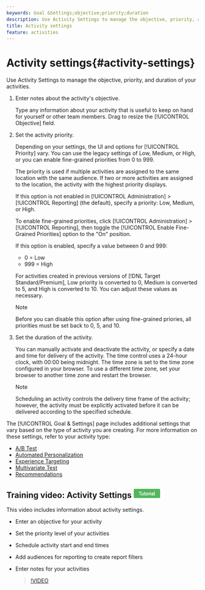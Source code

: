 ```yaml
---
keywords: Goal &Settings;objective;priority;duration
description: Use Activity Settings to manage the objective, priority, and duration of your activities.
title: Activity settings
feature: activities
---
```


# Activity settings{#activity-settings}

Use Activity Settings to manage the objective, priority, and duration of your activities.

1. Enter notes about the activity's objective.

   Type any information about your activity that is useful to keep on hand for yourself or other team members. Drag to resize the [!UICONTROL Objective] field. 
1. Set the activity priority.

   Depending on your settings, the UI and options for [!UICONTROL Priority] vary. You can use the legacy settings of Low, Medium, or High, or you can enable fine-grained priorities from 0 to 999.

   The priority is used if multiple activities are assigned to the same location with the same audience. If two or more activities are assigned to the location, the activity with the highest priority displays.

   If this option is not enabled in [!UICONTROL Administration] > [!UICONTROL Reporting] (the default), specify a priority: Low, Medium, or High.

   To enable fine-grained priorities, click [!UICONTROL Administration] > [!UICONTROL Reporting], then toggle the [!UICONTROL Enable Fine-Grained Priorities] option to the "On" position.

   If this option is enabled, specify a value between 0 and 999:

   * 0 = Low 
   * 999 = High

   For activities created in previous versions of [!DNL Target Standard/Premium], Low priority is converted to 0, Medium is converted to 5, and High is converted to 10. You can adjust these values as necessary.

   >[!NOTE]
   >
   >Before you can disable this option after using fine-grained priories, all priorities must be set back to 0, 5, and 10.

1. Set the duration of the activity.

   You can manually activate and deactivate the activity, or specify a date and time for delivery of the activity. The time control uses a 24-hour clock, with 00:00 being midnight. The time zone is set to the time zone configured in your browser. To use a different time zone, set your browser to another time zone and restart the browser.

   >[!NOTE]
   >
   >Scheduling an activity controls the delivery time frame of the activity; however, the activity must be explicitly activated before it can be delivered according to the specified schedule.

The [!UICONTROL Goal & Settings] page includes additional settings that vary based on the type of activity you are creating. For more information on these settings, refer to your activity type:

* [A/B Test](/help/c-activities/t-test-ab/t-test-create-ab/ab-goals-and-settings.md#reference_B25389FD6F3A4989801E740364B089CC) 
 * [Automated Personalization](/help/c-activities/t-automated-personalization/automated-personalization.md#task_8AAF837796D74CF893CA2F88BA1491C9) 
* [Experience Targeting](/help/c-activities/t-experience-target/t-xt-create/xt-goals-and-settings.md#reference_B25389FD6F3A4989801E740364B089CC) 
* [Multivariate Test](/help/c-activities/c-multivariate-testing/t-create-multivariate-test/goals-and-settings.md#reference_B25389FD6F3A4989801E740364B089CC) 
* [Recommendations](/help/c-recommendations/t-create-recs-activity/recs-activity-settings.md#reference_3FDA8388CEEC4159949151C1829E2FBB)

## Training video: Activity Settings ![Tutorial badge](/help/assets/tutorial.png)

This video includes information about activity settings.

* Enter an objective for your activity 
* Set the priority level of your activities 
* Schedule activity start and end times 
* Add audiences for reporting to create report filters 
* Enter notes for your activities

   >[!VIDEO](https://video.tv.adobe.com/v/17381) 
